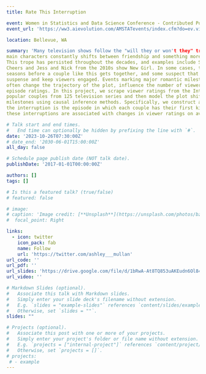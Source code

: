 ```yaml
---
title: Rate This Interruption

event: Women in Statistics and Data Science Conference - Contributed Poster
event_url: 'https://ww3.aievolution.com/AMSTATevents/index.cfm?do=ev.viewEv&ev=2380'

location: Bellevue, WA

summary: 'Many television shows follow the "will they or won't they" trope, where the dynamic between a pair of
main characters constantly shifts between friendship and something more throughout the run of the series.
This trope has persisted throughout the decades, and examples include Sam and Diane from the 1980s show
Cheers and Jess and Nick from the 2010s show New Girl. In some cases, the audience may wait multiple
seasons before a couple like this gets together, and some suspect that producers delay the moment to create
suspense and keep viewers engaged. Events marking major romantic milestones, such as the pair's first kiss,
often change the trajectory of the plot, influence the number of viewers tuning into the show, and drive up
episode ratings. In this project, we scrape viewer ratings from the Internet Movie Database (IMDb) for 150
popular couples from 125 television series and then model the plot shifts following episodes with romantic
milestones using causal inference methods. Specifically, we construct an interrupted time series model, where
the interruption is the episode in which each couple has their first kiss. From this model, we assess whether
these interruptions are associated with changes in viewer ratings on average. '

# Talk start and end times.
#   End time can optionally be hidden by prefixing the line with `#`.
date: '2023-10-26T07:30:00Z'
# date_end: '2030-06-01T15:00:00Z'
all_day: false

# Schedule page publish date (NOT talk date).
publishDate: '2017-01-01T00:00:00Z'

authors: []
tags: []

# Is this a featured talk? (true/false)
# featured: false

# image:
# caption: 'Image credit: [**Unsplash**](https://unsplash.com/photos/bzdhc5b3Bxs)'
#  focal_point: Right

links:
  - icon: twitter
    icon_pack: fab
    name: Follow
    url: 'https://twitter.com/ashley___mullan'
url_code: ''
url_pdf: ''
url_slides: 'https://drive.google.com/file/d/1bRwA-At8TQ853uAKEudn6Ol84eFd4LJp/view?usp=drive_link'
url_video: ''

# Markdown Slides (optional).
#   Associate this talk with Markdown slides.
#   Simply enter your slide deck's filename without extension.
#   E.g. `slides = "example-slides"` references `content/slides/example-slides.md`.
#   Otherwise, set `slides = ""`.
slides: ""

# Projects (optional).
#   Associate this post with one or more of your projects.
#   Simply enter your project's folder or file name without extension.
#   E.g. `projects = ["internal-project"]` references `content/project/deep-learning/index.md`.
#   Otherwise, set `projects = []`.
# projects:
 # - example
---
```



